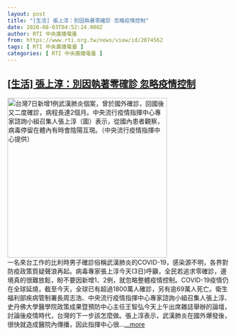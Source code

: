 ```yaml
---
layout: post
title: "[生活] 張上淳：別因執著零確診 忽略疫情控制"
date: 2020-08-03T04:52:24.000Z
author: RTI 中央廣播電臺
from: https://www.rti.org.tw/news/view/id/2074562
tags: [ RTI 中央廣播電臺 ]
categories: [ RTI 中央廣播電臺 ]
---
```

<!--1596430344000-->
[[生活] 張上淳：別因執著零確診 忽略疫情控制](https://www.rti.org.tw/news/view/id/2074562)
------

<div>
<img src="https://static.rti.org.tw/assets/thumbnails/2020/05/07/20200507000070M.jpg" width="360" alt="台灣7日新增1例武漢肺炎個案，曾於國外確診，回國後又二度確診，病程長達2個月。中央流行疫情指揮中心專家諮詢小組召集人張上淳（圖）表示，從國內患者觀察，病毒停留在體內有時會陰陽互現。（中央流行疫情指揮中心提供）" title="台灣7日新增1例武漢肺炎個案，曾於國外確診，回國後又二度確診，病程長達2個月。中央流行疫情指揮中心專家諮詢小組召集人張上淳（圖）表示，從國內患者觀察，病毒停留在體內有時會陰陽互現。（中央流行疫情指揮中心提供）"><br>一名來台工作的比利時男子確診俗稱武漢肺炎的COVID-19，感染源不明，各界對防疫政策質疑聲浪再起。病毒專家張上淳今天(3日)呼籲，全民若追求零確診，邊境真的很難放鬆，盼不要因新增1、2例，就忽略整體疫情控制。COVID-19疫情仍在全球延燒，截至今天，全球已有超過1800萬人確診，另有逾69萬人死亡。衛生福利部疾病管制署長周志浩、中央流行疫情指揮中心專家諮詢小組召集人張上淳、史丹佛大學醫學院政策成果暨預防中心主任王智弘今天上午出席雜誌舉辦的論壇，討論後疫情時代，台灣的下一步該怎麼做。張上淳表示，武漢肺炎在國外爆發後，很快就造成醫院內傳播，因此指揮中心很...<a target="_blank" href="https://www.rti.org.tw/news/view/id/2074562">...more</a>
</div>
